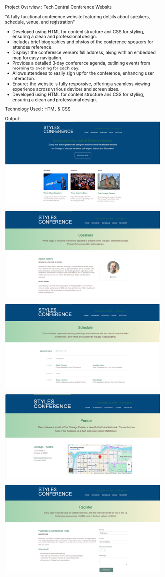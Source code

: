 Project Overview : Tech Central Conference Website

"A fully functional conference website featuring details about speakers, schedule, venue, and registration"

* Developed using HTML for content structure and CSS for styling, ensuring a clean and professional design.
* Includes brief biographies and photos of the conference speakers for attendee reference.
* Displays the conference venue’s full address, along with an embedded map for easy navigation.
* Provides a detailed 3-day conference agenda, outlining events from morning to evening for each day.
* Allows attendees to easily sign up for the conference, enhancing user interaction.
* Ensures the website is fully responsive, offering a seamless viewing experience across various devices and screen sizes.
* Developed using HTML for content structure and CSS for styling, ensuring a clean and professional design.

Technology Used : HTML & CSS

Output : 
![image alt](https://github.com/ayushmoudekar/Tech-Central-Conference-Website/blob/d84641f3c5b769e0d871dd27325c9da21d23ac11/Output/Output%201.png)

![image alt](https://github.com/ayushmoudekar/Tech-Central-Conference-Website/blob/d84641f3c5b769e0d871dd27325c9da21d23ac11/Output/Output%202.png)

![image alt](https://github.com/ayushmoudekar/Tech-Central-Conference-Website/blob/d84641f3c5b769e0d871dd27325c9da21d23ac11/Output/Output%203.png)

![image alt](https://github.com/ayushmoudekar/Tech-Central-Conference-Website/blob/d84641f3c5b769e0d871dd27325c9da21d23ac11/Output/Output%204.png)

![image alt](https://github.com/ayushmoudekar/Tech-Central-Conference-Website/blob/d84641f3c5b769e0d871dd27325c9da21d23ac11/Output/Output%205.png)
